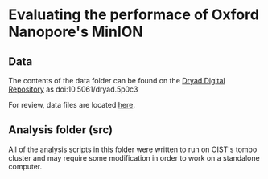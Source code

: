 # Evaluating the performace of Oxford Nanopore's MinION

## Data

The contents of the data folder can be found on the [Dryad Digital Repository](http://dx.doi.org/10.5061/dryad.5p0c3) as doi:10.5061/dryad.5p0c3

For review, data files are located [here](https://dl.dropboxusercontent.com/u/5275622/minion_data.tar.gz).

## Analysis folder (src)

All of the analysis scripts in this folder were written to run on OIST's tombo cluster and may require some modification in order to work on a standalone computer.
